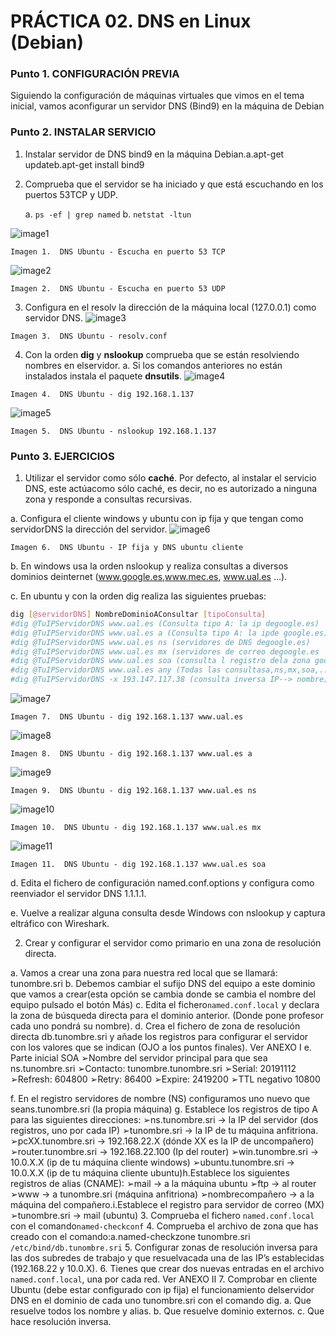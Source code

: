 # PRÁCTICA 02. DNS en Linux (Debian)
### Punto 1. CONFIGURACIÓN PREVIA
Siguiendo la configuración de máquinas virtuales que vimos en el tema inicial, vamos aconfigurar un servidor DNS (Bind9) en la máquina de Debian
### Punto 2. INSTALAR SERVICIO
1. Instalar servidor de DNS bind9 en la máquina Debian.a.apt-get updateb.apt-get install bind9
2. Comprueba que el servidor se ha iniciado y que está escuchando en los puertos 53TCP y UDP.

	a. ``ps -ef | grep named``
	b. ``netstat -ltun``

![image1](images/ubuDNS2.png "DNS Ubuntu")

```
Imagen 1.  DNS Ubuntu - Escucha en puerto 53 TCP
```
![image2](images/ubuDNS3.png "DNS Ubuntu")

```
Imagen 2.  DNS Ubuntu - Escucha en puerto 53 UDP
```

3. Configura en el resolv la dirección de la máquina local (127.0.0.1) como servidor DNS.
![image3](images/ubuDNS4.png "DNS Ubuntu")

```
Imagen 3.  DNS Ubuntu - resolv.conf
```
4. Con la orden **dig** y **nslookup** comprueba que se están resolviendo nombres en elservidor.
	a. Si los comandos anteriores no están instalados instala el paquete **dnsutils**.
![image4](images/ubuDNS5.png "DNS Ubuntu")

```
Imagen 4.  DNS Ubuntu - dig 192.168.1.137
```
![image5](images/ubuDNS6.png "DNS Ubuntu")

```
Imagen 5.  DNS Ubuntu - nslookup 192.168.1.137
```

### Punto 3. EJERCICIOS
1. Utilizar el servidor como sólo **caché**. Por defecto, al instalar el servicio DNS, este actúacomo sólo caché, es decir, no es autorizado a ninguna zona y responde a consultas recursivas.

a. Configura el cliente windows y ubuntu con ip fija y que tengan como servidorDNS la dirección del servidor.
![image6](images/ubuDNS1.png "DNS Ubuntu")

```
Imagen 6.  DNS Ubuntu - IP fija y DNS ubuntu cliente
```
b. En windows usa la orden ​nslookup​ y realiza consultas a diversos dominios deinternet (​www.google.es​, ​www.mec.es​, ​www.ual.es​ ...).
	
c. En ubuntu y con la orden ​dig​ realiza las siguientes pruebas:

```bash
dig [@servidorDNS] NombreDominioAConsultar [tipoConsulta]
#dig @TuIPServidorDNS www.ual.es (Consulta tipo A: la ip degoogle.es) 
#dig @TuIPServidorDNS www.ual.es a (Consulta tipo A: la ipde google.es) 
#dig @TuIPServidorDNS www.ual.es ns (servidores de DNS degoogle.es)
#dig @TuIPServidorDNS www.ual.es mx (servidores de correo degoogle.es
#dig @TuIPServidorDNS www.ual.es soa (consulta l registro dela zona google.es)
#dig @TuIPServidorDNS www.ual.es any (Todas las consultasa,ns,mx,soa,...)
#dig @TuIPServidorDNS -x 193.147.117.38 (consulta inversa IP--> nombre)
```
![image7](images/ubuDNS7.png "DNS Ubuntu")

```
Imagen 7.  DNS Ubuntu - dig 192.168.1.137 www.ual.es
```
![image8](images/ubuDNS8.png "DNS Ubuntu")

```
Imagen 8.  DNS Ubuntu - dig 192.168.1.137 www.ual.es a
```
![image9](images/ubuDNS9.png "DNS Ubuntu")

```
Imagen 9.  DNS Ubuntu - dig 192.168.1.137 www.ual.es ns
```
![image10](images/ubuDNS10.png "DNS Ubuntu")

```
Imagen 10.  DNS Ubuntu - dig 192.168.1.137 www.ual.es mx
```
![image11](images/ubuDNS11.png "DNS Ubuntu")

```
Imagen 11.  DNS Ubuntu - dig 192.168.1.137 www.ual.es soa
```
d. Edita el fichero de configuración named.conf.options y configura como reenviador el servidor DNS 1.1.1.1.

e. Vuelve a realizar alguna consulta desde Windows con nslookup y captura eltráfico con Wireshark.

2. Crear y configurar el servidor como primario en una zona de resolución directa.

a. Vamos a crear una zona para nuestra red local que se llamará: ​tunombre.sri
b. Debemos cambiar el sufijo DNS del equipo a este dominio que vamos a crear(esta opción se cambia donde se cambia el nombre del equipo pulsado el botón ​Más​)
c. Edita el fichero ​``named.conf.local``​ y declara la zona de búsqueda directa para el dominio anterior. (Donde pone profesor cada uno pondrá su nombre).
d. Crea el fichero de zona de resolución directa ​db.tunombre.sri ​y añade los registros para configurar el servidor con los valores que se indican (OJO a los puntos finales). Ver ANEXO I
e. Parte inicial SOA
➢Nombre del servidor principal para que sea ns.tunombre.sri 
➢Contacto: tunombre.tunombre.sri 
➢Serial: 20191112 
➢Refresh: 604800 
➢Retry: 86400 
➢Expire: 2419200 
➢TTL negativo 10800 

f. En el registro servidores de nombre (NS) configuramos uno nuevo que seans.tunombre.sri (la propia máquina)
g. Establece los registros de tipo A para las siguientes direcciones:
➢ns.tunombre.sri → la IP del servidor (dos registros, uno por cada IP) 
➢tunombre.sri → la IP de tu máquina anfitriona. 
➢pcXX.tunombre.sri → 192.168.22.X (dónde XX es la IP de uncompañero) 
➢router.tunombre.sri → 192.168.22.100 (Ip del router) 
➢win.tunombre.sri → 10.0.X.X (ip de tu máquina cliente windows) 
➢ubuntu.tunombre.sri → 10.0.X.X (ip de tu máquina cliente ubuntu)h.Establece los siguientes registros de alias (CNAME): 
➢mail → a la máquina ubuntu 
➢ftp → al router 
➢www → a tunombre.sri (máquina anfitriona) 
➢nombrecompañero → a la máquina del compañero.i.Establece el registro para servidor de correo (MX) 
➢tunombre.sri → mail (ubuntu) 
3. Comprueba el fichero ``named.conf.local`` con el comando ​``named-checkconf``
4. Comprueba el archivo de zona que has creado con el comando:a.named-checkzone tunombre.sri ``/etc/bind/db.tunombre.sri``
5. Configurar zonas de resolución inversa para las dos subredes de trabajo y que resuelvacada una de las IP’s establecidas (192.168.22 y 10.0.X).
6. Tienes que crear dos nuevas entradas en el archivo ``named.conf.local``, una por cada red. Ver ANEXO II
7. Comprobar en cliente Ubuntu (debe estar configurado con ip fija) el funcionamiento delservidor DNS en el dominio de cada uno tunombre.sri con el comando ​dig​.
a. Que resuelve todos los nombre y alias.
b. Que resuelve dominio externos.
c. Que hace resolución inversa.

